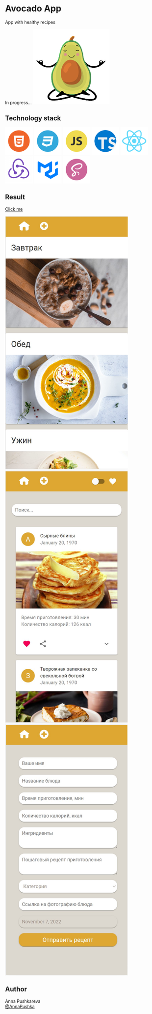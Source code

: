 # Avocado App

App with healthy recipes

In progress...
<img src="src/img/avocado.gif" alt="avocado" width="250px"/>

## Technology stack
<p><img src="src/img/HTML.png" alt="HTML" width="90rem"/>
<img src="src/img/CSS.png" alt="CSS" width="90rem"/>
<img src="src/img/JS.png" alt="JS" width="90rem"/>
<img src="src/img/TS.png" alt="TS" width="90rem"/>
<img src="src/img/react.png" alt="react" width="90rem"/>
<img src="src/img/Redux.png" alt="redux" width="90rem"/>
<img src="src/img/MUI.png" alt="MUI" width="90rem"/>
<img src="src/img/sass.png" alt="sass" width="90rem"/>
</p>

## Result

[Сlick me](https://annapushka.github.io/avocado_app)<br>
<p><img src="src/img/result1.jpg" alt="result" width="400px"/>
<img src="src/img/result2.jpg" alt="result" width="400px"/>
<img src="src/img/result3.jpg" alt="result" width="400px"/></p>

## Author

Anna Pushkareva<br>
[@AnnaPushka](https://github.com/annapushka)
